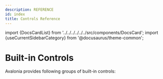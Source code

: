 ```yaml
---
description: REFERENCE
id: index
title: Controls Reference
---
```


import {DocsCardList} from '../../../../../../src/components/DocsCard';
import {useCurrentSidebarCategory} from '@docusaurus/theme-common';

# Built-in Controls

Avalonia provides following groups of built-in controls:

<DocsCardList list={useCurrentSidebarCategory().items} />